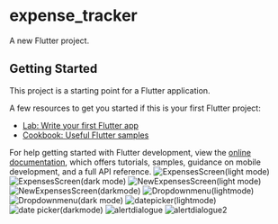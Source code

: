 # expense_tracker

A new Flutter project.

## Getting Started

This project is a starting point for a Flutter application.

A few resources to get you started if this is your first Flutter project:

- [Lab: Write your first Flutter app](https://docs.flutter.dev/get-started/codelab)
- [Cookbook: Useful Flutter samples](https://docs.flutter.dev/cookbook)

For help getting started with Flutter development, view the
[online documentation](https://docs.flutter.dev/), which offers tutorials,
samples, guidance on mobile development, and a full API reference.
![ExpensesScreen(light mode)](https://github.com/ridelkombem/expense_tracker/assets/92898115/f3203d54-4e68-48c4-b674-17848650bb6e)
![ExpensesScreen(dark mode)](https://github.com/ridelkombem/expense_tracker/assets/92898115/0359e956-fde4-4a55-ad60-a6ea088e0b72)
![NewExpensesScreen(light mode)](https://github.com/ridelkombem/expense_tracker/assets/92898115/81491e9c-19fe-4688-94dd-74e1d32981cf)
![NewExpensesScreen(darkmode)](https://github.com/ridelkombem/expense_tracker/assets/92898115/5f667465-2a75-4f39-843b-dcc53d931334)
![Dropdownmenu(lightmode)](https://github.com/ridelkombem/expense_tracker/assets/92898115/8076e4df-43ea-46ef-b433-10053c691c7f)
![Dropdownmenu(dark mode)](https://github.com/ridelkombem/expense_tracker/assets/92898115/9c4ebfe4-ad36-44e7-a1ef-6f4714139081)
![datepicker(lightmode)](https://github.com/ridelkombem/expense_tracker/assets/92898115/861ede1f-a3a9-4f68-b7ca-11023b47f1de)
![date picker(darkmode)](https://github.com/ridelkombem/expense_tracker/assets/92898115/40a13ba0-051d-45e7-82b2-7d27faaff9d2)
![alertdialogue](https://github.com/ridelkombem/expense_tracker/assets/92898115/cf6da53c-9148-4ba4-ab2b-3131a34ab7e1)
![alertdialogue2](https://github.com/ridelkombem/expense_tracker/assets/92898115/11e55c99-5a0d-4a64-88a4-74f7ea4e7686)

